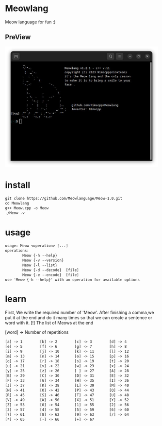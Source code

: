 # Meowlang
Meow language for fun :)

## PreView

<pre>
<img src="IMG_20240215_161008_215.jpg" >
</pre>
# install 
```
git clone https://github.com/Meowlanguage/Meow-1.0.git
cd Meowlang
g++ Meow.cpp -o Meow
./Meow -v
```
# usage
```
usage: Meow <operation> [...]
operations:
        Meow {-h --help}
        Meow {-v --version}
        Meow {-l --list}
        Meow {-d --decode}  [file]
        Meow {-e --encode}  [file]
use 'Meow {-h --help}' with an operation for available options
```
# learn 
First, We write the required number of 'Meow'.
After finishing a comma,we put it at the end and
do it many times so that we can create a sentence or word with it.
[!] The list of Meows at the end

[word] -> Number of repetitions
```
[a] -> 1        [b] -> 2        [c] -> 3        [d] -> 4
[e] -> 5        [f] -> 6        [g] -> 7        [h] -> 8
[i] -> 9        [j] -> 10       [k] -> 11       [l] -> 12
[m] -> 13       [n] -> 14       [o] -> 15       [p] -> 16
[q] -> 17       [r] -> 18       [s] -> 19       [t] -> 20
[u] -> 21       [v] -> 22       [w] -> 23       [x] -> 24
[y] -> 25       [z] -> 26       [ ] -> 27       [A] -> 28
[B] -> 29       [C] -> 30       [D] -> 31       [E] -> 32
[F] -> 33       [G] -> 34       [H] -> 35       [I] -> 36
[J] -> 37       [K] -> 38       [L] -> 39       [M] -> 40
[N] -> 41       [O] -> 42       [P] -> 43       [Q] -> 44
[R] -> 45       [S] -> 46       [T] -> 47       [U] -> 48
[V] -> 49       [W] -> 50       [X] -> 51       [Y] -> 52
[Z] -> 53       [0] -> 54       [1] -> 55       [2] -> 56
[3] -> 57       [4] -> 58       [5] -> 59       [6] -> 60
[7] -> 61       [8] -> 62       [9] -> 63       [/] -> 64
[*] -> 65       [-] -> 66       [+] -> 67
```
